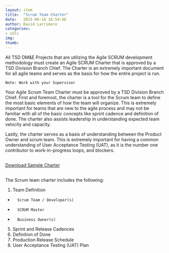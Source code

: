 ```yaml
---
layout: item
title:  "Scrum Team Charter"
date:   2015-06-18 16:54:46
author: David Larrimore
categories:
- sdlc
img: 
thumb: 
---
```


All TSD DM&E Projects that are utilizing the Agile SCRUM development methodology must create an Agile SCRUM Charter that is approved by a TSD Division Branch Chief. The Charter is an extremely important document for all agile teams and serves as the basis for how the entire project is run.

    Note: Work with your Supervisor

Your Agile Scrum Team Charter must be approved by a TSD Division Branch Chief.
First and foremost, the charter is a tool for the Scrum team to define the most basic elements of how the team will organize. This is extremely important for teams that are new to the agile process and may not be familiar with all of the basic concepts like sprint cadence and definition of done. 
The charter also assists leadership in understanding expected team velocity and capacity. 

Lastly, the charter serves as a basis of understanding between the Product Owner and scrum team. This is extremely important for having a common understanding of User Acceptance Testing (UAT), as it is the number one contributor to work-in-progress loops, and blockers.

<div class="text-center" style="margin-top:30px;margin-bottom:30px;">
<a class="btn btn-lg btn-primary" href="{{ post.url | prepend: site.baseurl }}/assets/files/sdlc/TSD-Agile-Scrum-Charter.docx" role="button">Download Sample Charter</a>
</div>


The Scrum team charter includes the following:


1. Team Definition
*       Scrum Team / Developer(s)
*       SCRUM Master
*       Business Owner(s)
5. Sprint and Release Cadences
6. Definition of Done
7. Production Release Schedule
8. User Acceptance Testing (UAT) Plan


